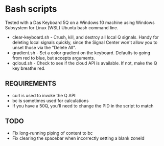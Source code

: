 # Bash scripts
Tested with a Das Keyboard 5Q on a Windows 10 machine using Windows Subsystem for Linux (WSL) Ubuntu bash command line.

* clear-keyboard.sh - Crush, kill, and destroy all local Q signals.  Handy for deleting local signals quickly, since the Signal Center won't allow you to unset those via the "Delete All".
* gradient.sh - Set a color gradient on the keyboard. Defaults to going from red to blue, but accepts arguments.
* qcloud.sh - Check to see if the cloud API is available. If not, make the Q key breathe red.

## REQUIREMENTS
* curl is used to invoke the Q API
* bc is sometimes used for calculations
* If you have a 50Q, you'll need to change the PID in the script to match

## TODO
* Fix long-running piping of content to bc
* Fix clearing the spacebar when incorrectly setting a blank zoneId
